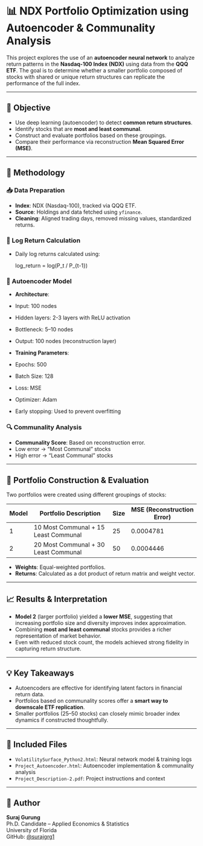 # 📊 NDX Portfolio Optimization using Autoencoder & Communality Analysis

This project explores the use of an **autoencoder neural network** to analyze return patterns in the **Nasdaq-100 Index (NDX)** using data from the **QQQ ETF**. The goal is to determine whether a smaller portfolio composed of stocks with shared or unique return structures can replicate the performance of the full index.

---

## 🧠 Objective

- Use deep learning (autoencoder) to detect **common return structures**.
- Identify stocks that are **most and least communal**.
- Construct and evaluate portfolios based on these groupings.
- Compare their performance via reconstruction **Mean Squared Error (MSE)**.

---

## 🔧 Methodology

### 📥 Data Preparation
- **Index**: NDX (Nasdaq-100), tracked via QQQ ETF.
- **Source**: Holdings and data fetched using `yfinance`.
- **Cleaning**: Aligned trading days, removed missing values, standardized returns.

### 🧮 Log Return Calculation
- Daily log returns calculated using:

  log_return = log(P_t / P_{t-1})

### 🧬 Autoencoder Model
- **Architecture**:
- Input: 100 nodes
- Hidden layers: 2-3 layers with ReLU activation
- Bottleneck: 5–10 nodes
- Output: 100 nodes (reconstruction layer)

- **Training Parameters**:
- Epochs: 500
- Batch Size: 128
- Loss: MSE
- Optimizer: Adam
- Early stopping: Used to prevent overfitting

### 🔍 Communality Analysis
- **Communality Score**: Based on reconstruction error.
- Low error → “Most Communal” stocks
- High error → “Least Communal” stocks

---

## 💼 Portfolio Construction & Evaluation

Two portfolios were created using different groupings of stocks:

| Model | Portfolio Description                         | Size | MSE (Reconstruction Error) |
|-------|-----------------------------------------------|------|----------------------------|
| 1     | 10 Most Communal + 15 Least Communal          | 25   | 0.0004781                  |
| 2     | 20 Most Communal + 30 Least Communal          | 50   | 0.0004446                  |

- **Weights**: Equal-weighted portfolios.
- **Returns**: Calculated as a dot product of return matrix and weight vector.

---

## 📈 Results & Interpretation

- **Model 2** (larger portfolio) yielded a **lower MSE**, suggesting that increasing portfolio size and diversity improves index approximation.
- Combining **most and least communal** stocks provides a richer representation of market behavior.
- Even with reduced stock count, the models achieved strong fidelity in capturing return structure.

---

## 💡 Key Takeaways

- Autoencoders are effective for identifying latent factors in financial return data.
- Portfolios based on communality scores offer a **smart way to downscale ETF replication**.
- Smaller portfolios (25–50 stocks) can closely mimic broader index dynamics if constructed thoughtfully.

---

## 📁 Included Files

- `VolatilitySurface_Python2.html`: Neural network model & training logs
- `Project_Autoencoder.html`: Autoencoder implementation & communality analysis
- `Project_Description-2.pdf`: Project instructions and context

---

## 🧾 Author

**Suraj Gurung**  
Ph.D. Candidate – Applied Economics & Statistics  
University of Florida  
GitHub: [@surajgrg1](https://github.com/surajgrg1)
